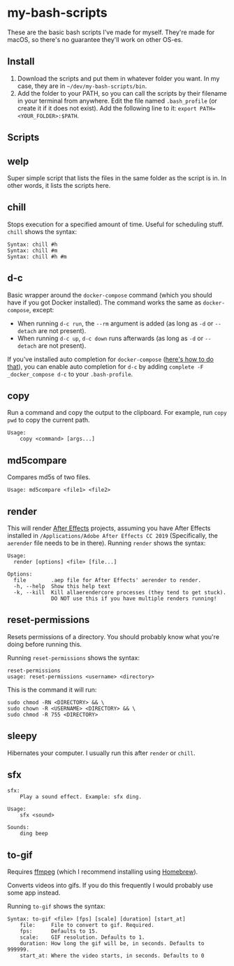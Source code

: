 # my-bash-scripts

These are the basic bash scripts I've made for myself. They're made for macOS, so there's no guarantee they'll work on other OS-es.

## Install

1. Download the scripts and put them in whatever folder you want. In my case, they are in `~/dev/my-bash-scripts/bin`.
2. Add the folder to your PATH, so you can call the scripts by their filename in your terminal from anywhere. Edit the file named `.bash_profile` (or create it if it does not exist). Add the following line to it: `export PATH=<YOUR_FOLDER>:$PATH`.

## Scripts

## welp
Super simple script that lists the files in the same folder as the script is in. In other words, it lists the scripts here.

## chill
Stops execution for a specified amount of time. Useful for scheduling stuff. `chill` shows the syntax:

```
Syntax: chill #h
Syntax: chill #m
Syntax: chill #h #m
```

## d-c
Basic wrapper around the `docker-compose` command (which you should have if you got Docker installed). The command works the same as `docker-compose`, except:
- When running `d-c run`, the `--rm` argument is added (as long as `-d` or `--detach` are not present).
- When running `d-c up`, `d-c down` runs afterwards (as long as `-d` or `--detach` are not present).

If you've installed auto completion for `docker-compose` ([here's how to do that](https://docs.docker.com/compose/completion/)), you can enable auto completion for `d-c` by adding `complete -F _docker_compose d-c` to your `.bash-profile`.

## copy
Run a command and copy the output to the clipboard. For example, run `copy pwd` to copy the current path.

```
Usage:
    copy <command> [args...]
```

## md5compare
Compares md5s of two files.

```
Usage: md5compare <file1> <file2>
```

## render
This will render [After Effects](https://www.adobe.com/products/aftereffects.html) projects, assuming you have After Effects installed in `/Applications/Adobe After Effects CC 2019` (Specifically, the `aerender` file needs to be in there). Running `render` shows the syntax:

```
Usage:
  render [options] <file> [file...]

Options:
  file        .aep file for After Effects' aerender to render.
  -h, --help  Show this help text
  -k, --kill  Kill allaerendercore processes (they tend to get stuck).
              DO NOT use this if you have multiple renders running!
```

## reset-permissions
Resets permissions of a directory. You should probably know what you're doing before running this.

Running `reset-permissions` shows the syntax:

```
reset-permissions
usage: reset-permissions <username> <directory>
```

This is the command it will run:

```
sudo chmod -RN <DIRECTORY> && \
sudo chown -R <USERNAME> <DIRECTORY> && \
sudo chmod -R 755 <DIRECTORY>
```

## sleepy
Hibernates your computer. I usually run this after `render` or `chill`.

## sfx

```
sfx:
    Play a sound effect. Example: sfx ding.

Usage:
    sfx <sound>

Sounds:
    ding beep
```

## to-gif
Requires [ffmpeg](https://ffmpeg.org) (which I recommend installing using [Homebrew](https://brew.sh)).

Converts videos into gifs. If you do this frequently I would probably use some app instead.

Running `to-gif` shows the syntax:

```
Syntax: to-gif <file> [fps] [scale] [duration] [start_at]
    file:     File to convert to gif. Required.
    fps:      Defaults to 15.
    scale:    GIF resolution. Defaults to 1.
    duration: How long the gif will be, in seconds. Defaults to 999999.
    start_at: Where the video starts, in seconds. Defaults to 0
```
